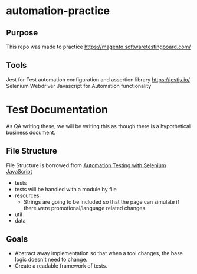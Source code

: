 # automation-practice

## Purpose
This repo was made to practice https://magento.softwaretestingboard.com/

## Tools
Jest for Test automation configuration and assertion library https://jestjs.io/
Selenium Webdriver Javascript for Automation functionality

# Test Documentation
As QA writing these, we will be writing this as though there is a hypothetical business document.  

## File Structure
File Structure is borrowed from [Automation Testing with Selenium JavaScript](https://www.lambdatest.com/blog/automation-testing-with-selenium-javascript/)
- tests
-   tests will be handled with a module by file
- resources
  - Strings are going to be included so that the page can simulate if there were promotional/language related changes.
- util
- data

## Goals
- Abstract away implementation so that when a tool changes, the base logic doesn't need to change.  
- Create a readable framework of tests.

